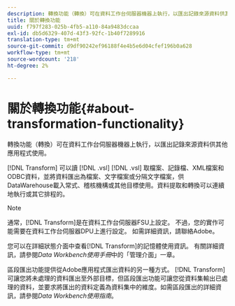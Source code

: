 ```yaml
---
description: 轉換功能（轉換）可在資料工作台伺服器機器上執行，以匯出記錄來源資料供其他應用程式使用。
title: 關於轉換功能
uuid: f797f283-025b-4fb5-a110-84a9483dccaa
exl-id: db5d6329-407d-43f3-92fc-1b40f7289916
translation-type: tm+mt
source-git-commit: d9df90242ef96188f4e4b5e6d04cfef196b0a628
workflow-type: tm+mt
source-wordcount: '218'
ht-degree: 2%

---
```


# 關於轉換功能{#about-transformation-functionality}

轉換功能（轉換）可在資料工作台伺服器機器上執行，以匯出記錄來源資料供其他應用程式使用。

[!DNL Transform] 可以讀 [!DNL .vsl]  [!DNL .vsl] 取檔案、記錄檔、XML檔案和ODBC資料，並將資料匯出為檔案、文字檔案或分隔文字檔案，供DataWarehouse載入常式、稽核機構或其他目標使用。資料提取和轉換可以連續地執行或其它排程的。

>[!NOTE]
>
>通常，[!DNL Transform]是在資料工作台伺服器FSU上設定。 不過，您的實作可能需要在資料工作台伺服器DPU上進行設定。 如需詳細資訊，請聯絡Adobe。

您可以在詳細狀態介面中查看[!DNL Transform]的記憶體使用資訊。 有關詳細資訊，請參閱&#x200B;*Data Workbench使用手冊*&#x200B;中的「管理介面」一章。

區段匯出功能提供從Adobe應用程式匯出資料的另一種方式。 [!DNL Transform] 可讓您將未處理的資料匯出至外部目標，但區段匯出功能可讓您從資料集輸出已處理的資料，並要求將匯出的資料定義為資料集中的維度。如需區段匯出的詳細資訊，請參閱&#x200B;*Data Workbench使用指南*。
